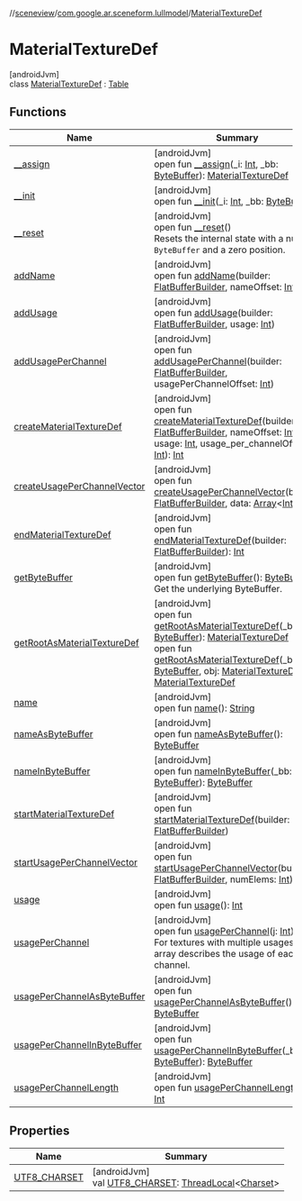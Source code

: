 //[sceneview](../../../index.md)/[com.google.ar.sceneform.lullmodel](../index.md)/[MaterialTextureDef](index.md)

# MaterialTextureDef

[androidJvm]\
class [MaterialTextureDef](index.md) : [Table](../../com.google.flatbuffers/-table/index.md)

## Functions

| Name | Summary |
|---|---|
| [__assign](__assign.md) | [androidJvm]<br>open fun [__assign](__assign.md)(_i: [Int](https://kotlinlang.org/api/latest/jvm/stdlib/kotlin/-int/index.html), _bb: [ByteBuffer](https://developer.android.com/reference/kotlin/java/nio/ByteBuffer.html)): [MaterialTextureDef](index.md) |
| [__init](__init.md) | [androidJvm]<br>open fun [__init](__init.md)(_i: [Int](https://kotlinlang.org/api/latest/jvm/stdlib/kotlin/-int/index.html), _bb: [ByteBuffer](https://developer.android.com/reference/kotlin/java/nio/ByteBuffer.html)) |
| [__reset](../../com.google.flatbuffers/-table/__reset.md) | [androidJvm]<br>open fun [__reset](../../com.google.flatbuffers/-table/__reset.md)()<br>Resets the internal state with a null `ByteBuffer` and a zero position. |
| [addName](add-name.md) | [androidJvm]<br>open fun [addName](add-name.md)(builder: [FlatBufferBuilder](../../com.google.flatbuffers/-flat-buffer-builder/index.md), nameOffset: [Int](https://kotlinlang.org/api/latest/jvm/stdlib/kotlin/-int/index.html)) |
| [addUsage](add-usage.md) | [androidJvm]<br>open fun [addUsage](add-usage.md)(builder: [FlatBufferBuilder](../../com.google.flatbuffers/-flat-buffer-builder/index.md), usage: [Int](https://kotlinlang.org/api/latest/jvm/stdlib/kotlin/-int/index.html)) |
| [addUsagePerChannel](add-usage-per-channel.md) | [androidJvm]<br>open fun [addUsagePerChannel](add-usage-per-channel.md)(builder: [FlatBufferBuilder](../../com.google.flatbuffers/-flat-buffer-builder/index.md), usagePerChannelOffset: [Int](https://kotlinlang.org/api/latest/jvm/stdlib/kotlin/-int/index.html)) |
| [createMaterialTextureDef](create-material-texture-def.md) | [androidJvm]<br>open fun [createMaterialTextureDef](create-material-texture-def.md)(builder: [FlatBufferBuilder](../../com.google.flatbuffers/-flat-buffer-builder/index.md), nameOffset: [Int](https://kotlinlang.org/api/latest/jvm/stdlib/kotlin/-int/index.html), usage: [Int](https://kotlinlang.org/api/latest/jvm/stdlib/kotlin/-int/index.html), usage_per_channelOffset: [Int](https://kotlinlang.org/api/latest/jvm/stdlib/kotlin/-int/index.html)): [Int](https://kotlinlang.org/api/latest/jvm/stdlib/kotlin/-int/index.html) |
| [createUsagePerChannelVector](create-usage-per-channel-vector.md) | [androidJvm]<br>open fun [createUsagePerChannelVector](create-usage-per-channel-vector.md)(builder: [FlatBufferBuilder](../../com.google.flatbuffers/-flat-buffer-builder/index.md), data: [Array](https://kotlinlang.org/api/latest/jvm/stdlib/kotlin/-array/index.html)&lt;[Int](https://kotlinlang.org/api/latest/jvm/stdlib/kotlin/-int/index.html)&gt;): [Int](https://kotlinlang.org/api/latest/jvm/stdlib/kotlin/-int/index.html) |
| [endMaterialTextureDef](end-material-texture-def.md) | [androidJvm]<br>open fun [endMaterialTextureDef](end-material-texture-def.md)(builder: [FlatBufferBuilder](../../com.google.flatbuffers/-flat-buffer-builder/index.md)): [Int](https://kotlinlang.org/api/latest/jvm/stdlib/kotlin/-int/index.html) |
| [getByteBuffer](../../com.google.flatbuffers/-table/get-byte-buffer.md) | [androidJvm]<br>open fun [getByteBuffer](../../com.google.flatbuffers/-table/get-byte-buffer.md)(): [ByteBuffer](https://developer.android.com/reference/kotlin/java/nio/ByteBuffer.html)<br>Get the underlying ByteBuffer. |
| [getRootAsMaterialTextureDef](get-root-as-material-texture-def.md) | [androidJvm]<br>open fun [getRootAsMaterialTextureDef](get-root-as-material-texture-def.md)(_bb: [ByteBuffer](https://developer.android.com/reference/kotlin/java/nio/ByteBuffer.html)): [MaterialTextureDef](index.md)<br>open fun [getRootAsMaterialTextureDef](get-root-as-material-texture-def.md)(_bb: [ByteBuffer](https://developer.android.com/reference/kotlin/java/nio/ByteBuffer.html), obj: [MaterialTextureDef](index.md)): [MaterialTextureDef](index.md) |
| [name](name.md) | [androidJvm]<br>open fun [name](name.md)(): [String](https://developer.android.com/reference/kotlin/java/lang/String.html) |
| [nameAsByteBuffer](name-as-byte-buffer.md) | [androidJvm]<br>open fun [nameAsByteBuffer](name-as-byte-buffer.md)(): [ByteBuffer](https://developer.android.com/reference/kotlin/java/nio/ByteBuffer.html) |
| [nameInByteBuffer](name-in-byte-buffer.md) | [androidJvm]<br>open fun [nameInByteBuffer](name-in-byte-buffer.md)(_bb: [ByteBuffer](https://developer.android.com/reference/kotlin/java/nio/ByteBuffer.html)): [ByteBuffer](https://developer.android.com/reference/kotlin/java/nio/ByteBuffer.html) |
| [startMaterialTextureDef](start-material-texture-def.md) | [androidJvm]<br>open fun [startMaterialTextureDef](start-material-texture-def.md)(builder: [FlatBufferBuilder](../../com.google.flatbuffers/-flat-buffer-builder/index.md)) |
| [startUsagePerChannelVector](start-usage-per-channel-vector.md) | [androidJvm]<br>open fun [startUsagePerChannelVector](start-usage-per-channel-vector.md)(builder: [FlatBufferBuilder](../../com.google.flatbuffers/-flat-buffer-builder/index.md), numElems: [Int](https://kotlinlang.org/api/latest/jvm/stdlib/kotlin/-int/index.html)) |
| [usage](usage.md) | [androidJvm]<br>open fun [usage](usage.md)(): [Int](https://kotlinlang.org/api/latest/jvm/stdlib/kotlin/-int/index.html) |
| [usagePerChannel](usage-per-channel.md) | [androidJvm]<br>open fun [usagePerChannel](usage-per-channel.md)(j: [Int](https://kotlinlang.org/api/latest/jvm/stdlib/kotlin/-int/index.html)): [Int](https://kotlinlang.org/api/latest/jvm/stdlib/kotlin/-int/index.html)<br>For textures with multiple usages, this array describes the usage of each channel. |
| [usagePerChannelAsByteBuffer](usage-per-channel-as-byte-buffer.md) | [androidJvm]<br>open fun [usagePerChannelAsByteBuffer](usage-per-channel-as-byte-buffer.md)(): [ByteBuffer](https://developer.android.com/reference/kotlin/java/nio/ByteBuffer.html) |
| [usagePerChannelInByteBuffer](usage-per-channel-in-byte-buffer.md) | [androidJvm]<br>open fun [usagePerChannelInByteBuffer](usage-per-channel-in-byte-buffer.md)(_bb: [ByteBuffer](https://developer.android.com/reference/kotlin/java/nio/ByteBuffer.html)): [ByteBuffer](https://developer.android.com/reference/kotlin/java/nio/ByteBuffer.html) |
| [usagePerChannelLength](usage-per-channel-length.md) | [androidJvm]<br>open fun [usagePerChannelLength](usage-per-channel-length.md)(): [Int](https://kotlinlang.org/api/latest/jvm/stdlib/kotlin/-int/index.html) |

## Properties

| Name | Summary |
|---|---|
| [UTF8_CHARSET](../../com.google.flatbuffers/-table/-u-t-f8_-c-h-a-r-s-e-t.md) | [androidJvm]<br>val [UTF8_CHARSET](../../com.google.flatbuffers/-table/-u-t-f8_-c-h-a-r-s-e-t.md): [ThreadLocal](https://developer.android.com/reference/kotlin/java/lang/ThreadLocal.html)&lt;[Charset](https://developer.android.com/reference/kotlin/java/nio/charset/Charset.html)&gt; |
